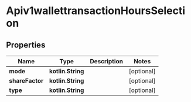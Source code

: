 
# Apiv1wallettransactionHoursSelection

## Properties
Name | Type | Description | Notes
------------ | ------------- | ------------- | -------------
**mode** | **kotlin.String** |  |  [optional]
**shareFactor** | **kotlin.String** |  |  [optional]
**type** | **kotlin.String** |  |  [optional]



